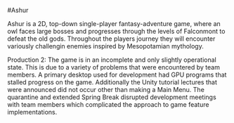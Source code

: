 #Ashur

Ashur is a 2D, top-down single-player fantasy-adventure game, where an owl
faces large bosses and progresses through the levels of Falconmont
to defeat the old gods. Throughout the players journey they will
encounter variously challengin enemies inspired by Mesopotamian mythology.

Production 2:
The  game is in an incomplete and only slightly operational state.
This is due to a variety of problems that were encountered by team members.
A primary desktop used for development had GPU programs that stalled progress on the game.
Additionally the Unity tutorial lectures that were announced did not occur other than making a Main Menu. 
The quarantine and extended Spring Break disrupted development meetings with team members which complicated the approach to game feature implementations.
